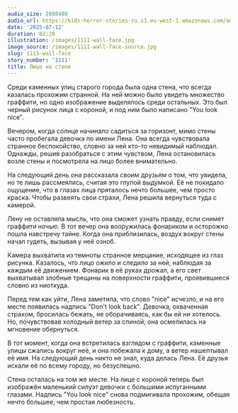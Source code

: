 ```yaml
---
audio_size: 2808480
audio_url: https://kids-horror-stories-ru.s3.eu-west-1.amazonaws.com/audio/1111-wall-face.mp3
date: '2025-07-12'
duration: 02:20
illustration: /images/1111-wall-face.jpg
image_source: /images/1111-wall-face-source.jpg
slug: 1111-wall-face
story_number: '1111'
title: Лицо на стене
---
```


Среди каменных улиц старого города была одна стена, что всегда казалась прохожим странной. На ней можно было увидеть множество граффити, но одно изображение выделялось среди остальных. Это был черный рисунок лица с короной, и под ним было написано "You look nice".

Вечером, когда солнце начинало садиться за горизонт, мимо стены часто пробегала девочка по имени Лена. Она всегда чувствовала странное беспокойство, словно за ней кто-то невидимый наблюдал. Однажды, решив разобраться с этим чувством, Лена остановилась возле стены и посмотрела на лицо более внимательно.

На следующий день она рассказала своим друзьям о том, что увидела, но те лишь рассмеялись, считая это глупой выдумкой. Её не покидало ощущение, что в глазах лица пряталось нечто большее, чем просто краска. Чтобы развеять свои страхи, Лена решила вернуться туда с камерой.

Лену не оставляла мысль, что она сможет узнать правду, если снимет граффити ночью. В тот вечер она вооружилась фонариком и осторожно пошла навстречу тайне. Когда она приблизилась, воздух вокруг стены начал гудеть, вызывая у неё озноб.

Камера выхватила из темноты странное мерцание, исходящее из глаз рисунка. Казалось, что лицо ожило и следило за ней, наблюдая за каждым её движением. Фонарик в её руках дрожал, а его свет выхватывал злобные трещины на поверхности граффити, проявившиеся словно из ниоткуда.

Перед тем как уйти, Лена заметила, что слово "nice" исчезло, и на его месте появилась надпись "Don't look back". Девочка, охваченная страхом, бросилась бежать, не оборачиваясь, как бы ей ни хотелось. Но, почувствовав холодный ветер за спиной, она осмелилась на мгновение обернуться.

В тот момент, когда она встретилась взглядом с граффити, каменные улицы сжались вокруг неё, и она побежала к дому, а ветер нашептывал её имя. На следующий день никто не знал, куда делась Лена. Её друзья искали её по всему городу, но безуспешно.

Стена осталась на том же месте. На лице с короной теперь был изображён маленький силуэт девочки с большими испуганными глазами. Надпись "You look nice" снова подмигивала прохожим, обещая нечто большее, чем простая любезность.